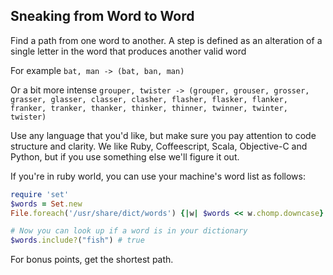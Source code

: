 ## Sneaking from Word to Word

Find a path from one word to another. A step is defined as an alteration of a single letter in the word that produces another valid word

For example  `bat, man -> (bat, ban, man)`

Or a bit more intense `grouper, twister -> (grouper, grouser, grosser, grasser, glasser, classer, clasher, flasher, flasker, flanker, franker, tranker, thanker, thinker, thinner, twinner, twinter, twister)`

Use any language that you'd like, but make sure you pay attention to code structure and clarity. We like Ruby, Coffeescript, Scala, Objective-C and Python, but if you use something else we'll figure it out.

If you're in ruby world, you can use your machine's word list as follows:

```ruby
require 'set'
$words = Set.new
File.foreach('/usr/share/dict/words') {|w| $words << w.chomp.downcase}

# Now you can look up if a word is in your dictionary
$words.include?("fish") # true
```

For bonus points, get the shortest path.
